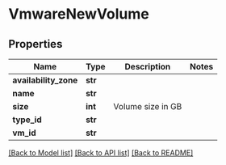 # VmwareNewVolume

## Properties
Name | Type | Description | Notes
------------ | ------------- | ------------- | -------------
**availability_zone** | **str** |  | 
**name** | **str** |  | 
**size** | **int** | Volume size in GB | 
**type_id** | **str** |  | 
**vm_id** | **str** |  | 

[[Back to Model list]](../README.md#documentation-for-models) [[Back to API list]](../README.md#documentation-for-api-endpoints) [[Back to README]](../README.md)


